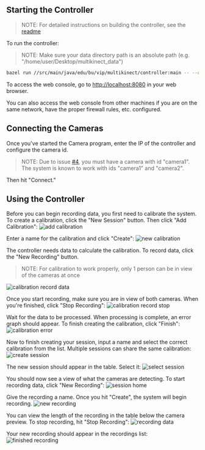 ## Starting the Controller
> NOTE: For detailed instructions on building the controller, see the 
[readme](https://github.com/bu-vip/multikinect/blob/master/README.md)

To run the controller:
> NOTE: Make sure your data directory path is an absolute path (e.g. "/home/user/Desktop/multikinect_data")
```bash
bazel run //src/main/java/edu/bu/vip/multikinect/controller:main -- --data_dir <directory-path>
```

To access the web console, go to [http://localhost:8080](http://localhost:8080) in your web browser.

You can also access the web console from other machines if you are on the same network, 
have the proper firewall rules, etc. configured.

## Connecting the Cameras
Once you've started the Camera program, enter the IP of the controller and configure the camera id.

> NOTE: Due to issue [#4](./issues/4), you must have a camera with id "camera1". 
The system is known to work with ids "camera1" and "camera2".

Then hit "Connect."


## Using the Controller
Before you can begin recording data, you first need to calibrate the system. 
To create a calibration, click the "New Session" button. Then click "Add Calibration":
![add calibration](images/usage_add_calibration.png)

Enter a name for the calibration and click "Create":
![new calibration](images/usage_new_calibration.png)

The controller needs data to calculate the calibration. 
To record data, click the "New Recording" button.
> NOTE: For calibration to work properly, only 1 person can be in view of the cameras at once

![calibration record data](images/usage_calibration_new_recording.png)

Once you start recording, make sure you are in view of both cameras. 
When you're finished, click "Stop Recording":
![calibration record stop](images/usage_calibration_stop_recording.png)

Wait for the data to be processed. When processing is complete, an error graph should appear. 
To finish creating the calibration, click "Finish":
![calibration error](images/usage_calibration_error.png)

Now to finish creating your session, input a name and select the correct calibration from the list. 
Multiple sessions can share the same calibration:
![create session](images/usage_create_session.png)

The new session should appear in the table. Select it:
![select session](images/usage_select_session.png)

You should now see a view of what the cameras are detecting. 
To start recording data, click "New Recording":
![session home](images/usage_session_home.png)

Give the recording a name. Once you hit "Create", the system will begin recording.
![new recording](images/usage_new_recording.png)

You can view the length of the recording in the table below the camera preview. 
To stop recording, hit "Stop Recording":
![recording data](images/usage_recording.png)

Your new recording should appear in the recordings list:
![finished recording](images/usage_finished_recording.png)
